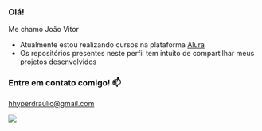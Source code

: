 ### Olá!

Me chamo João Vitor

- Atualmente estou realizando cursos na plataforma [Alura](https://www.alura.com.br/)
- Os repositórios presentes neste perfil tem intuito de compartilhar meus projetos desenvolvidos


### Entre em contato comigo! 📫

hhyperdraulic@gmail.com





![](https://media1.tenor.com/m/l-mAGjDCNpoAAAAC/spike-cowboybebop.gif)
